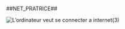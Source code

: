 ##NET_PRATRICE##

![L’ordinateur veut se connecter a internet(3)](https://github.com/user-attachments/assets/a8f09627-3a8c-42ef-baaf-70d62c34f3e7)
